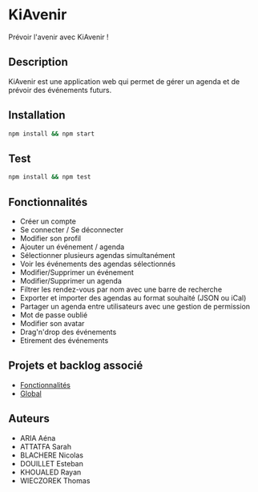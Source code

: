 # KiAvenir
Prévoir l'avenir avec KiAvenir !

## Description
KiAvenir est une application web qui permet de gérer un agenda et de prévoir des événements futurs.

## Installation
```bash
npm install && npm start 
```

## Test

```bash
npm install && npm test
```

## Fonctionnalités
- Créer un compte
- Se connecter / Se déconnecter
- Modifier son profil
- Ajouter un événement / agenda
- Sélectionner plusieurs agendas simultanément
- Voir les événements des agendas sélectionnés
- Modifier/Supprimer un événement
- Modifier/Supprimer un agenda
- Filtrer les rendez-vous par nom avec une barre de recherche
- Exporter et importer des agendas au format souhaité (JSON ou iCal)
- Partager un agenda entre utilisateurs avec une gestion de permission
- Mot de passe oublié
- Modifier son avatar
- Drag'n'drop des événements
- Etirement des événements

## Projets et backlog associé
- [Fonctionnalités](https://github.com/orgs/Kiavain/projects/2/views/1?filterQuery=fonc)
- [Global](https://github.com/orgs/Kiavain/projects/2/)

## Auteurs
- ARIA Aéna
- ATTATFA Sarah
- BLACHERE Nicolas
- DOUILLET Esteban
- KHOUALED Rayan
- WIECZOREK Thomas
